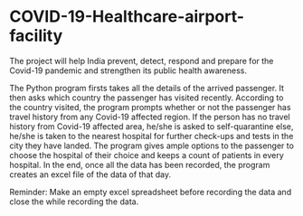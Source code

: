 # COVID-19-Healthcare-airport-facility
The project will help India prevent, detect, respond and prepare for the Covid-19 pandemic and strengthen its public health awareness.

The Python program firsts takes all the details of the arrived passenger. It then asks which country the passenger has visited recently. According to the country visited, the program prompts whether or not the passenger has travel history from any Covid-19 affected region.
If the person has no travel history from Covid-19 affected area, he/she is asked to self-quarantine else, he/she is taken to the nearest hospital for further check-ups and tests in the city they have landed.
The program gives ample options to the passenger to choose the hospital of their choice and keeps a count of patients in every hospital.
In the end, once all the data has been recorded, the program creates an excel file of the data of that day.

Reminder: Make an empty excel spreadsheet before recording the data and close the while recording the data.
